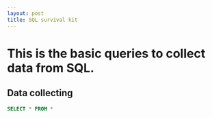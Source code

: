 ```yaml
---
layout: post
title: SQL survival kit
---
```

# This is the basic queries to collect data from SQL.
## Data collecting
```SQL
SELECT * FROM *
```
